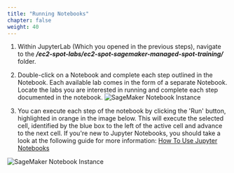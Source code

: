 ```yaml
---
title: "Running Notebooks"
chapter: false
weight: 40
---
```


1. Within JupyterLab (Which you opened in the previous steps), navigate to the ***/ec2-spot-labs/ec2-spot-sagemaker-managed-spot-training/*** folder.

2. Double-click on a Notebook and complete each step outlined in the Notebook. Each available lab comes in the form of a separate Notebook. Locate the labs you are interested in running and complete each step documented in the notebook.  ![SageMaker Notebook Instance](/images/using-sagemaker-managed-spot-training/jupyter-3.png)

3. You can execute each step of the notebook by clicking the 'Run' button, highlighted in orange in the image below. This will execute the selected cell, identified by the blue box to the left of the active cell and advance to the next cell. If you're new to Jupyter Notebooks, you should take a look at the following guide for more information: [How To Use Jupyter Notebooks](https://www.codecademy.com/articles/how-to-use-jupyter-notebooks)

![SageMaker Notebook Instance](/images/using-sagemaker-managed-spot-training/jupyter-4.png)
